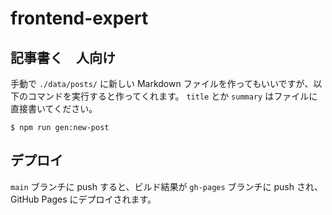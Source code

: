 # frontend-expert

## 記事書く　人向け

手動で `./data/posts/` に新しい Markdown ファイルを作ってもいいですが、以下のコマンドを実行すると作ってくれます。
`title` とか `summary` はファイルに直接書いてください。 

```
$ npm run gen:new-post
```

## デプロイ

`main` ブランチに push すると、ビルド結果が `gh-pages` ブランチに push され、GitHub Pages にデプロイされます。
